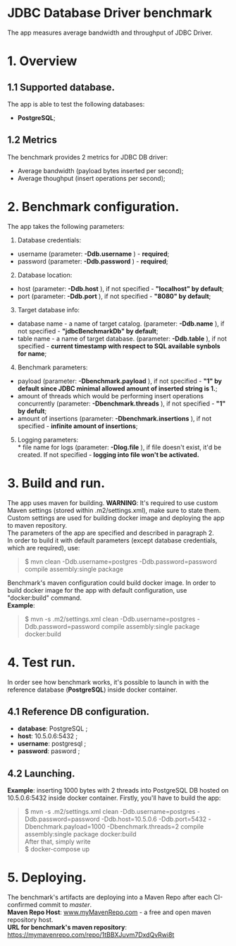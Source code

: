 # JDBC Database Driver benchmark 

 The app measures average bandwidth and throughput of JDBC Driver.


# 1. Overview

## 1.1 Supported database.
The app is able to test the following databases: 
 * **PostgreSQL**;

## 1.2 Metrics
The benchmark provides 2 metrics for JDBC DB driver: 
 * Average bandwidth (payload bytes inserted per second);
 * Average thoughput (insert operations per second);

# 2. Benchmark configuration.

The app takes the following parameters: 
  1. Database credentials:  
   * username (parameter: **-Ddb.username** ) - **required**;  
   * password (parameter: **-Ddb.password** ) - **required**;  
  2. Database location:  
   * host (parameter: **-Ddb.host** ), if not specified - **"localhost" by default**;  
   * port (parameter: **-Ddb.port** ), if not specified - **"8080" by default**;  
  3. Target database info:  
   * database name - a name of target catalog. (parameter: **-Ddb.name** ), if not specified - **"jdbcBenchmarkDb" by default**;  
   * table name - a name of target database. (parameter: **-Ddb.table** ), if not specified - **current timestamp with respect to SQL available synbols for name**;  
  4. Benchmark parameters:     
   * payload (parameter: **-Dbenchmark.payload** ), if not specified - **"1" by default since JDBC minimal allowed amount of inserted string is 1.**;  
   * amount of threads which would be performing insert operations concurrently (parameter: **-Dbenchmark.threads** ), if not specified - **"1" by defult**;  
   * amount of insertions (parameter: **-Dbenchmark.insertions** ), if not specified - **infinite amount of insertions**;
   5. Logging parameters:  
    * file name for logs (parameter: **-Dlog.file** ), if file doesn't exist, it'd be created. If not specified - **logging into file won't be activated.**


# 3. Build and run. 

 The app uses maven for building. 
 **WARNING**: It's required to use custom Maven settings (stored within .m2/settings.xml), make sure to state them. 
 Custom settings are used for building docker image and deploying the app to maven repository.  
 The parameters of the app are specified and described in paragraph 2.  
In order to build it with default parameters (except database credentials, which are required), use:  
 > $ mvn clean -Ddb.username=postgres -Ddb.password=password compile assembly:single package

Benchmark's maven configuration could build docker image. In order to build docker image for the app with default configuration, use "docker:build" command.  
**Example**:

 > $ mvn -s .m2/settings.xml clean -Ddb.username=postgres -Ddb.password=password compile assembly:single package docker:build

# 4. Test run. 

In order see how benchmark works, it's possible to launch in with the reference database (**PostgreSQL**) inside docker container. 

## 4.1 Reference DB configuration. 
 * **database**: PostgreSQL ;
 * **host**:  10.5.0.6:5432 ;
 * **username**: postgresql ;
 * **password**: pasword ;

 ## 4.2 Launching. 
  **Example**: inserting 1000 bytes with 2 threads into PostgreSQL DB hosted on 10.5.0.6:5432 inside docker container.
  Firstly, you'll have to build the app: 
   > $ mvn -s .m2/settings.xml  clean -Ddb.username=postgres -Ddb.password=password -Ddb.host=10.5.0.6 -Ddb.port=5432 -Dbenchmark.payload=1000 -Dbenchmark.threads=2 compile assembly:single package docker:build  
  After that, simply write  
   > $ docker-compose up 

# 5. Deploying. 
 The benchmark's artifacts are deploying into a Maven Repo after each CI-confirmed commit to *master*.  
 **Maven Repo Host**: www.myMavenRepo.com - a free and open maven repository host.  
 **URL for benchmark's maven repository**: https://mymavenrepo.com/repo/1tBBXJuvm7DxdQvRwi8t  


